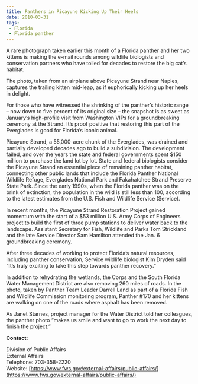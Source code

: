 ```yaml
---
title: Panthers in Picayune Kicking Up Their Heels
date: 2010-03-31
tags:
 - Florida
 - Florida panther
---
```



A rare photograph taken earlier this month of a Florida panther and her two kittens is making the e-mail rounds among wildlife biologists and conservation partners who have toiled for decades to restore the big cat’s habitat.

The photo, taken from an airplane above Picayune Strand near Naples, captures the trailing kitten mid-leap, as if euphorically kicking up her heels in delight.

For those who have witnessed the shrinking of the panther’s historic range – now down to five percent of its original size – the snapshot is as sweet as January’s high-profile visit from Washington VIPs for a groundbreaking ceremony at the Strand. It’s proof positive that restoring this part of the Everglades is good for Florida’s iconic animal.

Picayune Strand, a 55,000-acre chunk of the Everglades, was drained and partially developed decades ago to build a subdivision. The development failed, and over the years the state and federal governments spent $150 million to purchase the land lot by lot. State and federal biologists consider the Picayune Strand an essential piece of remaining panther habitat, connecting other public lands that include the Florida Panther National Wildlife Refuge, Everglades National Park and Fakahatchee Strand Preserve State Park. Since the early 1990s, when the Florida panther was on the brink of extinction, the population in the wild is still less than 100, according to the latest estimates from the U.S. Fish and Wildlife Service (Service).

In recent months, the Picayune Strand Restoration Project gained momentum with the start of a $53 million U.S. Army Corps of Engineers project to build the first of three pump stations to deliver water back to the landscape. Assistant Secretary for Fish, Wildlife and Parks Tom Strickland and the late Service Director Sam Hamilton attended the Jan. 6 groundbreaking ceremony.

After three decades of working to protect Florida’s natural resources, including panther conservation, Service wildlife biologist Kim Dryden said “It’s truly exciting to take this step towards panther recovery.”

In addition to rehydrating the wetlands, the Corps and the South Florida Water Management District are also removing 260 miles of roads. In the photo, taken by Panther Team Leader Darrell Land as part of a Florida Fish and Wildlife Commission monitoring program, Panther #170 and her kittens are walking on one of the roads where asphalt has been removed.

As Janet Starnes, project manager for the Water District told her colleagues, the panther photo “makes us smile and want to go to work the next day to finish the project.”

**Contact:**

Division of Public Affairs  
External Affairs  
Telephone: 703-358-2220  
Website: [https://www.fws.gov/external-affairs/public-affairs/](https://www.fws.gov/external-affairs/public-affairs/)
